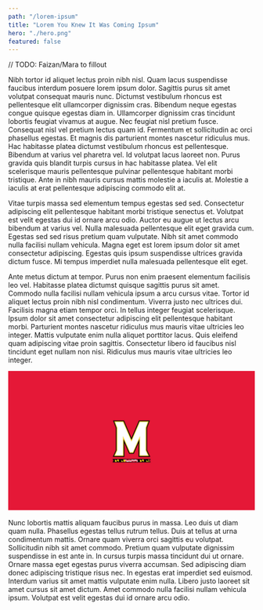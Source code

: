 ```yaml
---
path: "/lorem-ipsum"
title: "Lorem You Knew It Was Coming Ipsum"
hero: "./hero.png"
featured: false
---
```


// TODO: Faizan/Mara to fillout

Nibh tortor id aliquet lectus proin nibh nisl. Quam lacus suspendisse faucibus interdum posuere lorem ipsum dolor. Sagittis purus sit amet volutpat consequat mauris nunc. Dictumst vestibulum rhoncus est pellentesque elit ullamcorper dignissim cras. Bibendum neque egestas congue quisque egestas diam in. Ullamcorper dignissim cras tincidunt lobortis feugiat vivamus at augue. Nec feugiat nisl pretium fusce. Consequat nisl vel pretium lectus quam id. Fermentum et sollicitudin ac orci phasellus egestas. Et magnis dis parturient montes nascetur ridiculus mus. Hac habitasse platea dictumst vestibulum rhoncus est pellentesque. Bibendum at varius vel pharetra vel. Id volutpat lacus laoreet non. Purus gravida quis blandit turpis cursus in hac habitasse platea. Vel elit scelerisque mauris pellentesque pulvinar pellentesque habitant morbi tristique. Ante in nibh mauris cursus mattis molestie a iaculis at. Molestie a iaculis at erat pellentesque adipiscing commodo elit at.

Vitae turpis massa sed elementum tempus egestas sed sed. Consectetur adipiscing elit pellentesque habitant morbi tristique senectus et. Volutpat est velit egestas dui id ornare arcu odio. Auctor eu augue ut lectus arcu bibendum at varius vel. Nulla malesuada pellentesque elit eget gravida cum. Egestas sed sed risus pretium quam vulputate. Nibh sit amet commodo nulla facilisi nullam vehicula. Magna eget est lorem ipsum dolor sit amet consectetur adipiscing. Egestas quis ipsum suspendisse ultrices gravida dictum fusce. Mi tempus imperdiet nulla malesuada pellentesque elit eget.

Ante metus dictum at tempor. Purus non enim praesent elementum facilisis leo vel. Habitasse platea dictumst quisque sagittis purus sit amet. Commodo nulla facilisi nullam vehicula ipsum a arcu cursus vitae. Tortor id aliquet lectus proin nibh nisl condimentum. Viverra justo nec ultrices dui. Facilisis magna etiam tempor orci. In tellus integer feugiat scelerisque. Ipsum dolor sit amet consectetur adipiscing elit pellentesque habitant morbi. Parturient montes nascetur ridiculus mus mauris vitae ultricies leo integer. Mattis vulputate enim nulla aliquet porttitor lacus. Quis eleifend quam adipiscing vitae proin sagittis. Consectetur libero id faucibus nisl tincidunt eget nullam non nisi. Ridiculus mus mauris vitae ultricies leo integer.

![inlineimage](./hero.png)

Nunc lobortis mattis aliquam faucibus purus in massa. Leo duis ut diam quam nulla. Phasellus egestas tellus rutrum tellus. Duis at tellus at urna condimentum mattis. Ornare quam viverra orci sagittis eu volutpat. Sollicitudin nibh sit amet commodo. Pretium quam vulputate dignissim suspendisse in est ante in. In cursus turpis massa tincidunt dui ut ornare. Ornare massa eget egestas purus viverra accumsan. Sed adipiscing diam donec adipiscing tristique risus nec. In egestas erat imperdiet sed euismod. Interdum varius sit amet mattis vulputate enim nulla. Libero justo laoreet sit amet cursus sit amet dictum. Amet commodo nulla facilisi nullam vehicula ipsum. Volutpat est velit egestas dui id ornare arcu odio.
